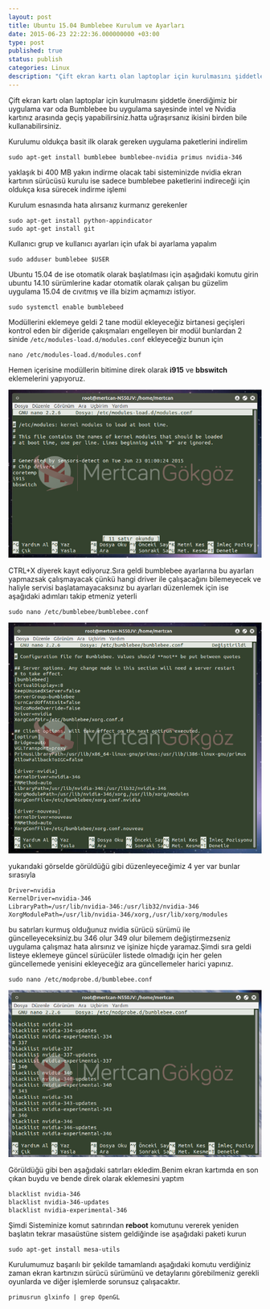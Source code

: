 ```yaml
---
layout: post
title: Ubuntu 15.04 Bumblebee Kurulum ve Ayarları
date: 2015-06-23 22:22:36.000000000 +03:00
type: post
published: true
status: publish
categories: Linux
description: "Çift ekran kartı olan laptoplar için kurulmasını şiddetle önerdiğimiz bir uygulama var oda Bumblebee bu uygulama sayesinde intel"
---
```


Çift ekran kartı olan laptoplar için kurulmasını şiddetle önerdiğimiz bir uygulama var oda Bumblebee bu uygulama sayesinde intel ve Nvidia kartınız arasında geçiş yapabilirsiniz.hatta uğraşırsanız ikisini birden bile kullanabilirsiniz.

Kurulumu oldukça basit ilk olarak gereken uygulama paketlerini indirelim

    sudo apt-get install bumblebee bumblebee-nvidia primus nvidia-346

yaklaşık bi 400 MB yakın indirme olacak tabi sisteminizde nvidia ekran kartının sürücüsü kurulu ise sadece bumblebee paketlerini indireceği için oldukça kısa sürecek indirme işlemi

Kurulum esnasında hata alırsanız kurmanız gerekenler

    sudo apt-get install python-appindicator
    sudo apt-get install git

Kullanıcı grup ve kullanıcı ayarları için ufak bi ayarlama yapalım

    sudo adduser bumblebee $USER

Ubuntu 15.04 de ise otomatik olarak başlatılması için aşağıdaki komutu girin ubuntu 14.10 sürümlerine kadar otomatik olarak çalışan bu güzelim uygulama 15.04 de cıvıtmış ve illa bizim açmamızı istiyor.

    sudo systemctl enable bumblebeed

Modüllerini eklemeye geldi 2 tane modül ekleyeceğiz birtanesi geçişleri kontrol eden bir diğeride çakışmaları engelleyen bir modül bunlardan 2 sinide `/etc/modules-load.d/modules.conf` ekleyeceğiz bunun için

    nano /etc/modules-load.d/modules.conf

Hemen içerisine modüllerin bitimine direk olarak **i915** ve **bbswitch** eklemelerini yapıyoruz.

![modulesgorsel1](/assets/modulesgorsel1.png)

CTRL+X diyerek kayıt ediyoruz.Sıra geldi bumblebee ayarlarına bu ayarları yapmazsak çalışmayacak çünkü hangi driver ile çalışacağını bilemeyecek ve haliyle servisi başlatamayacaksınız bu ayarları düzenlemek için ise aşağıdaki adımları takip etmeniz yeterli

    sudo nano /etc/bumblebee/bumblebee.conf

![bumblebeegorsel1](/assets/bumblebeegorsel1.png)

yukarıdaki görselde görüldüğü gibi düzenleyeceğimiz 4 yer var bunlar sırasıyla

    Driver=nvidia
    KernelDriver=nvidia-346
    LibraryPath=/usr/lib/nvidia-346:/usr/lib32/nvidia-346
    XorgModulePath=/usr/lib/nvidia-346/xorg,/usr/lib/xorg/modules

bu satırları kurmuş olduğunuz nvidia sürücü sürümü ile güncelleyeceksiniz.bu 346 olur 349 olur bilemem değiştirmezseniz uygulama çalışmaz hata alırsınız ve işinize hiçde yaramaz.Şimdi sıra geldi listeye eklemeye güncel sürücüler listede olmadığı için her gelen güncellemede yenisini ekleyeceğiz ara güncellemeler harici yapınız.

    sudo nano /etc/modprobe.d/bumblebee.conf

![bumblebeegorsel2](/assets/bumblebeegorsel2.png)

Görüldüğü gibi ben aşağıdaki satırları ekledim.Benim ekran kartımda en son çıkan buydu ve bende direk olarak eklemesini yaptım

    blacklist nvidia-346
    blacklist nvidia-346-updates
    blacklist nvidia-experimental-346

Şimdi Sisteminize komut satırından **reboot** komutunu vererek yeniden başlatın tekrar masaüstüne sistem geldiğinde ise aşağıdaki paketi kurun

    sudo apt-get install mesa-utils

Kurulumumuz başarılı bir şekilde tamamlandı aşağıdaki komutu verdiğiniz zaman ekran kartınızın sürücü sürümünü ve detaylarını görebilmeniz gerekli oyunlarda ve diğer işlemlerde sorunsuz çalışacaktır.

    primusrun glxinfo | grep OpenGL
